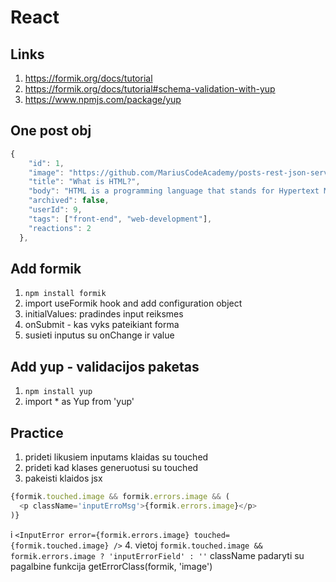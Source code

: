 # React

## Links

1. https://formik.org/docs/tutorial
2. https://formik.org/docs/tutorial#schema-validation-with-yup
3. https://www.npmjs.com/package/yup


## One post obj

```javascript
{
    "id": 1,
    "image": "https://github.com/MariusCodeAcademy/posts-rest-json-server/blob/main/assets/html.jpg?raw=true",
    "title": "What is HTML?",
    "body": "HTML is a programming language that stands for Hypertext Markup Language. ,
    "archived": false,
    "userId": 9,
    "tags": ["front-end", "web-development"],
    "reactions": 2
  },
```

## Add formik

1. `npm install formik`
2. import useFormik hook and add configuration object
3. initialValues: pradindes input reiksmes
4. onSubmit - kas vyks pateikiant forma
5. susieti inputus su onChange ir value


## Add yup - validacijos paketas

1. `npm install yup`
2. import * as Yup from 'yup'

## Practice

1. prideti likusiem inputams klaidas su touched
2. prideti kad klases generuotusi su touched
3. pakeisti klaidos jsx 
```javascript
{formik.touched.image && formik.errors.image && (
  <p className='inputErroMsg'>{formik.errors.image}</p>
)}
```
i 
`<InputError error={formik.errors.image} touched={formik.touched.image} />`
4. vietoj `formik.touched.image && formik.errors.image ? 'inputErrorField' : ''` className padaryti su pagalbine funkcija getErrorClass(formik, 'image')